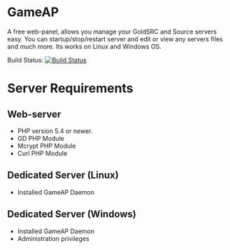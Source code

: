 GameAP
======
A free web-panel, allows you manage your GoldSRC and Source servers easy. You can startup/stop/restart server and edit or view any servers files and much more. Its works on Linux and Windows OS.

Build Status: [![Build Status](https://api.travis-ci.org/ET-NiK/GameAP.svg?branch=v2.0-dev)](https://travis-ci.org/ET-NiK/GameAP)

Server Requirements
======

Web-server
------
* PHP version 5.4 or newer.
* GD PHP Module
* Mcrypt PHP Module
* Curl PHP Module

Dedicated Server (Linux)
------

* Installed GameAP Daemon


Dedicated Server (Windows)
------

* Installed GameAP Daemon
* Administration privileges
